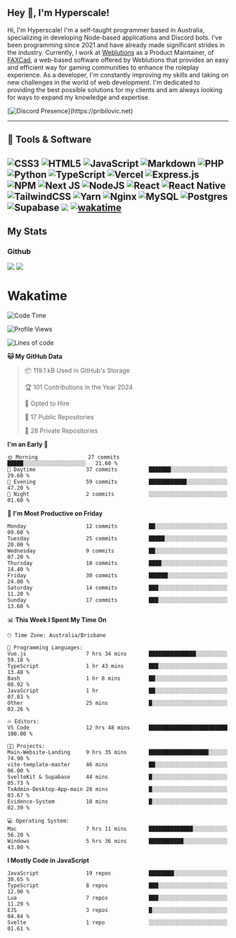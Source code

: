 ## Hey 👋, I'm Hyperscale!

Hi, I'm Hyperscale! I'm a self-taught programmer based in Australia, specializing in developing Node-based applications and Discord bots. I've been programming since 2021 and have already made significant strides in the industry. Currently, I work at [Weblutions](https://weblutions.com) as a Product Maintainer, of [FAXCad](https://weblutions.com/store/faxcad), a web-based software offered by Weblutions that provides an easy and efficient way for gaming communities to enhance the roleplay experience. As a developer, I'm constantly improving my skills and taking on new challenges in the world of web development. I'm dedicated to providing the best possible solutions for my clients and am always looking for ways to expand my knowledge and expertise.

[![Discord Presence](https://lanyard.cnrad.dev/api/906061699562475581?=idleMessage=:Just%Chillin%With%My%Kangaroo!)](https://pribilovic.net)

<p align="center">
<a href="https://github.com/Hyperscale1">
</a>
</p>

---
## 🔧 Tools & Software

![CSS3](https://img.shields.io/badge/css3-%231572B6.svg?style=for-the-badge&logo=css3&logoColor=white) ![HTML5](https://img.shields.io/badge/html5-%23E34F26.svg?style=for-the-badge&logo=html5&logoColor=white) ![JavaScript](https://img.shields.io/badge/javascript-%23323330.svg?style=for-the-badge&logo=javascript&logoColor=%23F7DF1E)  ![Markdown](https://img.shields.io/badge/markdown-%23000000.svg?style=for-the-badge&logo=markdown&logoColor=white) ![PHP](https://img.shields.io/badge/php-%23777BB4.svg?style=for-the-badge&logo=php&logoColor=white) ![Python](https://img.shields.io/badge/python-3670A0?style=for-the-badge&logo=python&logoColor=ffdd54) ![TypeScript](https://img.shields.io/badge/typescript-%23007ACC.svg?style=for-the-badge&logo=typescript&logoColor=white) ![Vercel](https://img.shields.io/badge/vercel-%23000000.svg?style=for-the-badge&logo=vercel&logoColor=white) ![Express.js](https://img.shields.io/badge/express.js-%23404d59.svg?style=for-the-badge&logo=express&logoColor=%2361DAFB) ![NPM](https://img.shields.io/badge/NPM-%23000000.svg?style=for-the-badge&logo=npm&logoColor=white) ![Next JS](https://img.shields.io/badge/Next-black?style=for-the-badge&logo=next.js&logoColor=white) ![NodeJS](https://img.shields.io/badge/node.js-6DA55F?style=for-the-badge&logo=node.js&logoColor=white) ![React](https://img.shields.io/badge/react-%2320232a.svg?style=for-the-badge&logo=react&logoColor=%2361DAFB) ![React Native](https://img.shields.io/badge/react_native-%2320232a.svg?style=for-the-badge&logo=react&logoColor=%2361DAFB) ![TailwindCSS](https://img.shields.io/badge/tailwindcss-%2338B2AC.svg?style=for-the-badge&logo=tailwind-css&logoColor=white) ![Yarn](https://img.shields.io/badge/yarn-%232C8EBB.svg?style=for-the-badge&logo=yarn&logoColor=white) ![Nginx](https://img.shields.io/badge/nginx-%23009639.svg?style=for-the-badge&logo=nginx&logoColor=white) ![MySQL](https://img.shields.io/badge/mysql-%2300f.svg?style=for-the-badge&logo=mysql&logoColor=white) ![Postgres](https://img.shields.io/badge/postgres-%23316192.svg?style=for-the-badge&logo=postgresql&logoColor=white) ![Supabase](https://img.shields.io/badge/Supabase-3ECF8E?style=for-the-badge&logo=supabase&logoColor=white) ![](https://img.shields.io/badge/Ubuntu-E95420?style=for-the-badge&logo=ubuntu&logoColor=white) [![wakatime](https://wakatime.com/badge/user/6e098b16-30e8-493e-bf77-598fafbb912d.svg?style=for-the-badge)](https://wakatime.com/@6e098b16-30e8-493e-bf77-598fafbb912d) 
---
## My Stats

### Github
![](https://github-readme-stats.vercel.app/api?username=Hyperscale1&theme=blue-green)
![](https://github-readme-stats.vercel.app/api/top-langs/?username=Hyperscale1&theme=blue-green)

# Wakatime
<!--START_SECTION:waka-->
![Code Time](http://img.shields.io/badge/Code%20Time-740%20hrs%2048%20mins-blue)

![Profile Views](http://img.shields.io/badge/Profile%20Views-0-blue)

![Lines of code](https://img.shields.io/badge/From%20Hello%20World%20I%27ve%20Written-395.9%20thousand%20lines%20of%20code-blue)

**🐱 My GitHub Data** 

> 📦 119.1 kB Used in GitHub's Storage 
 > 
> 🏆 101 Contributions in the Year 2024
 > 
> 💼 Opted to Hire
 > 
> 📜 17 Public Repositories 
 > 
> 🔑 28 Private Repositories 
 > 
**I'm an Early 🐤** 

```text
🌞 Morning                27 commits          █████░░░░░░░░░░░░░░░░░░░░   21.60 % 
🌆 Daytime                37 commits          ███████░░░░░░░░░░░░░░░░░░   29.60 % 
🌃 Evening                59 commits          ████████████░░░░░░░░░░░░░   47.20 % 
🌙 Night                  2 commits           ░░░░░░░░░░░░░░░░░░░░░░░░░   01.60 % 
```
📅 **I'm Most Productive on Friday** 

```text
Monday                   12 commits          ██░░░░░░░░░░░░░░░░░░░░░░░   09.60 % 
Tuesday                  25 commits          █████░░░░░░░░░░░░░░░░░░░░   20.00 % 
Wednesday                9 commits           ██░░░░░░░░░░░░░░░░░░░░░░░   07.20 % 
Thursday                 18 commits          ████░░░░░░░░░░░░░░░░░░░░░   14.40 % 
Friday                   30 commits          ██████░░░░░░░░░░░░░░░░░░░   24.00 % 
Saturday                 14 commits          ███░░░░░░░░░░░░░░░░░░░░░░   11.20 % 
Sunday                   17 commits          ███░░░░░░░░░░░░░░░░░░░░░░   13.60 % 
```


📊 **This Week I Spent My Time On** 

```text
🕑︎ Time Zone: Australia/Brisbane

💬 Programming Languages: 
Vue.js                   7 hrs 34 mins       ███████████████░░░░░░░░░░   59.18 % 
TypeScript               1 hr 43 mins        ███░░░░░░░░░░░░░░░░░░░░░░   13.48 % 
Bash                     1 hr 8 mins         ██░░░░░░░░░░░░░░░░░░░░░░░   08.92 % 
JavaScript               1 hr                ██░░░░░░░░░░░░░░░░░░░░░░░   07.83 % 
Other                    25 mins             █░░░░░░░░░░░░░░░░░░░░░░░░   03.26 % 

🔥 Editors: 
VS Code                  12 hrs 48 mins      █████████████████████████   100.00 % 

🐱‍💻 Projects: 
Main-Website-Landing     9 hrs 35 mins       ███████████████████░░░░░░   74.90 % 
vite-template-master     46 mins             ██░░░░░░░░░░░░░░░░░░░░░░░   06.00 % 
SvelteKit & Supabase     44 mins             █░░░░░░░░░░░░░░░░░░░░░░░░   05.73 % 
TxAdmin-Desktop-App-main 28 mins             █░░░░░░░░░░░░░░░░░░░░░░░░   03.67 % 
Evidence-System          18 mins             █░░░░░░░░░░░░░░░░░░░░░░░░   02.39 % 

💻 Operating System: 
Mac                      7 hrs 11 mins       ██████████████░░░░░░░░░░░   56.20 % 
Windows                  5 hrs 36 mins       ███████████░░░░░░░░░░░░░░   43.80 % 
```

**I Mostly Code in JavaScript** 

```text
JavaScript               19 repos            ████████░░░░░░░░░░░░░░░░░   30.65 % 
TypeScript               8 repos             ███░░░░░░░░░░░░░░░░░░░░░░   12.90 % 
Lua                      7 repos             ███░░░░░░░░░░░░░░░░░░░░░░   11.29 % 
EJS                      3 repos             █░░░░░░░░░░░░░░░░░░░░░░░░   04.84 % 
Svelte                   1 repo              ░░░░░░░░░░░░░░░░░░░░░░░░░   01.61 % 
```




<!--END_SECTION:waka-->
